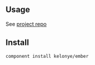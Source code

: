 Usage
---

See [project repo](https://github.com/wycats/handlebars.js)

Install
---

```component install kelonye/ember```